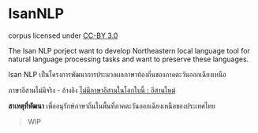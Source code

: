 # IsanNLP

corpus licensed under [CC-BY 3.0](http://creativecommons.org/licenses/by/3.0/)

The Isan NLP porject want to develop Northeastern local language tool for natural language processing tasks and want to preserve these languages.

Isan NLP เป็นโครงการพัฒนาการประมวลผลภาษาท้องถิ่นของภาคตะวันออกเฉียงเหนือ

ภาษาอีสานไม่มีจริง - อ้างอิง [ไม่มีภาษาอีสานในโลกใบนี้ : อีสานใหม่](https://www.youtube.com/watch?v=lX0oriwGjdM)

**สาเหตุที่พัฒนา** เพื่ออนุรักษ์ภาษาถิ่นในพื้นที่ภาคตะวันออกเฉียงเหนือของประเทศไทย

> WIP
